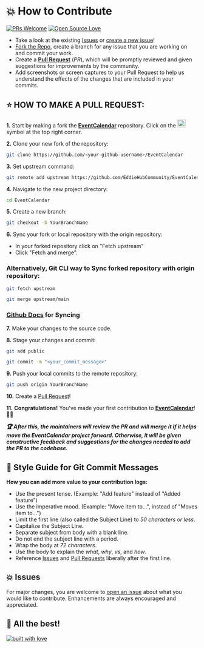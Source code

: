 # 💥 How to Contribute

[![PRs Welcome](https://img.shields.io/badge/PRs-welcome-brightgreen.svg)](https://github.com/EddieHubCommunity/) [![Open Source Love](https://badges.frapsoft.com/os/v1/open-source.png?v=103)](https://github.com/EddieHubCommunity/)

- Take a look at the existing [Issues](https://github.com/EddieHubCommunity/EventCalendar/issues) or [create a new issue](https://github.com/EddieHubCommunity/EventCalendar/issues/new/choose)!
- [Fork the Repo](https://github.com/EddieHubCommunity/EventCalendar/fork), create a branch for any issue that you are working on and commit your work.
- Create a **[Pull Request](https://github.com/EddieHubCommunity/EventCalendar/compare)** (*PR*), which will be promptly reviewed and given suggestions for improvements by the community.
- Add screenshots or screen captures to your Pull Request to help us understand the effects of the changes that are included in your commits.


## ⭐ HOW TO MAKE A PULL REQUEST:

**1.** Start by making a fork the [**EventCalendar**](https://github.com/EddieHubCommunity/EventCalendar) repository. Click on the <a href="https://github.com/EddieHubCommunity/EventCalendar/fork"><img src="https://i.imgur.com/G4z1kEe.png" height="21" width="21"></a> symbol at the top right corner.

**2.** Clone your new fork of the repository:

```bash
git clone https://github.com/<your-github-username>/EventCalendar
```

**3.** Set upstream command:
```bash
git remote add upstream https://github.com/EddieHubCommunity/EventCalendar.git
```

**4.** Navigate to the new project directory:

```bash
cd EventCalendar
```

**5.** Create a new branch:
```bash
git checkout -b YourBranchName
```

**6.** Sync your fork or local repository with the origin repository:
- In your forked repository click on "Fetch upstream"
- Click "Fetch and merge".


### Alternatively, Git CLI way to Sync forked repository with origin repository:
```bash
git fetch upstream
```
```bash
git merge upstream/main
```
### [Github Docs](https://docs.github.com/en/github/collaborating-with-pull-requests/addressing-merge-conflicts/resolving-a-merge-conflict-on-github) for Syncing


**7.** Make your changes to the source code.

**8.** Stage your changes and commit:

```bash
git add public
```

```bash
git commit -m "<your_commit_message>"
```

**9.** Push your local commits to the remote repository:

```bash
git push origin YourBranchName
```

**10.** Create a [Pull Request](https://help.github.com/en/github/collaborating-with-issues-and-pull-requests/creating-a-pull-request)!

**11.** **Congratulations!** You've made your first contribution to [**EventCalendar**](https://github.com/EddieHubCommunity/EventCalendar/graphs/contributors)! 🙌🏼

***:trophy: After this, the maintainers will review the PR and will merge it if it helps move the EventCalendar project forward. Otherwise, it will be given constructive feedback and suggestions for the changes needed to add the PR to the codebase.***

## :memo: Style Guide for Git Commit Messages

**How you can add more value to your contribution logs:**

- Use the present tense. (Example: "Add feature" instead of "Added feature")
- Use the imperative mood. (Example: "Move item to...", instead of "Moves item to...")
- Limit the first line (also called the Subject Line) to *50 characters or less*.
- Capitalize the Subject Line.
- Separate subject from body with a blank line.
- Do not end the subject line with a period.
- Wrap the body at *72 characters*.
- Use the body to explain the *what*, *why*, *vs*, and *how*.
- Reference [Issues](https://github.com/EddieHubCommunity/EventCalendar/issues) and [Pull Requests](https://github.com/EddieHubCommunity/EventCalendar/pulls) liberally after the first line.


## 💥 Issues
For major changes, you are welcome to [open an issue](https://github.com/EddieHubCommunity/EventCalendar/issues/new/choose) about what you would like to contribute. Enhancements are always encouraged and appreciated.


## 🥇 All the best!

<p align="center">

[![built with love](https://forthebadge.com/images/badges/built-with-love.svg)](https://github.com/EddieHubCommunity/EventCalendar/)

</p>

